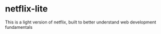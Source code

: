# netflix-lite
This is a light version of netflix, built to better understand web development fundamentals
